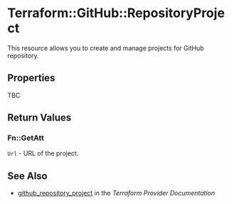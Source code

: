 # Terraform::GitHub::RepositoryProject

This resource allows you to create and manage projects for GitHub repository.

## Properties

TBC

## Return Values

### Fn::GetAtt

`Url` - URL of the project.

## See Also

* [github_repository_project](https://www.terraform.io/docs/providers/github/r/repository_project.html) in the _Terraform Provider Documentation_